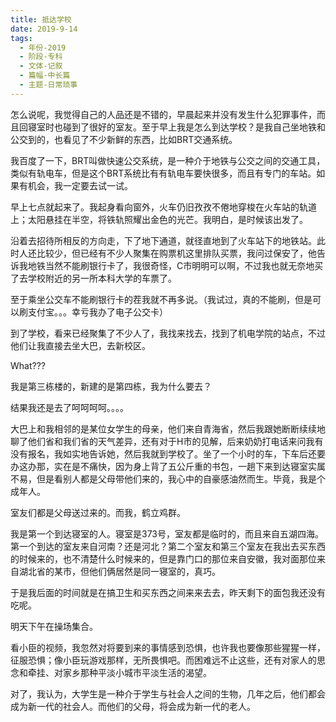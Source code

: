```yaml
---
title: 抵达学校
date: 2019-9-14
tags:
  - 年份-2019
  - 阶段-专科
  - 文体-记叙
  - 篇幅-中长篇
  - 主题-日常琐事
---
```


怎么说呢，我觉得自己的人品还是不错的，早晨起来并没有发生什么犯罪事件，而且回寝室时也碰到了很好的室友。至于早上我是怎么到达学校？是我自己坐地铁和公交到的，也看见了不少新鲜的东西，比如BRT交通系统。

我百度了一下，BRT叫做快速公交系统，是一种介于地铁与公交之间的交通工具，类似有轨电车，但是这个BRT系统比有有轨电车要快很多，而且有专门的车站。如果有机会，我一定要去试一试。

早上七点就起来了。我起身看向窗外，火车仍旧孜孜不倦地穿梭在火车站的轨道上；太阳悬挂在半空，将铁轨照耀出金色的光芒。我明白，是时候该出发了。

沿着去招待所相反的方向走，下了地下通道，就径直地到了火车站下的地铁站。此时人还比较少，但已经有不少人聚集在购票机这里排队买票，我问过保安了，他告诉我地铁当然不能刷银行卡了，我很奇怪，C市明明可以啊，不过我也就无奈地买了去学校附近的另一所本科大学的车票了。

至于乘坐公交车不能刷银行卡的茬我就不再多说。（我试过，真的不能刷，但是可以刷支付宝。。。幸亏我办了电子公交卡）

到了学校，看来已经聚集了不少人了，我找来找去，找到了机电学院的站点，不过他们让我直接去坐大巴，去新校区。

What???

我是第三栋楼的，新建的是第四栋，我为什么要去？

结果我还是去了呵呵呵呵。。。。

大巴上和我相邻的是某位女学生的母亲，他们来自青海省，然后我跟她断断续续地聊了他们省和我们省的天气差异，还有对于H市的见解，后来奶奶打电话来问我有没有报名，我如实地告诉她，然后我就到学校了。坐了一个小时的车，下车后还要办这办那，实在是不痛快，因为身上背了五公斤重的书包，一趟下来到达寝室实属不易，但是看别人都是父母带他们来的，我心中的自豪感油然而生。毕竟，我是个成年人。

室友们都是父母送过来的。而我，鹤立鸡群。

我是第一个到达寝室的人。寝室是373号，室友都是临时的，而且来自五湖四海。第一个到达的室友来自河南？还是河北？第二个室友和第三个室友在我出去买东西的时候来的，也不清楚什么时候来的，但是靠门口的那位来自安徽，我对面那位来自湖北省的某市，但他们俩居然是同一寝室的，真巧。

于是我后面的时间就是在搞卫生和买东西之间来来去去，昨天剩下的面包我还没有吃呢。

明天下午在操场集合。

看小臣的视频，我忽然对将要到来的事情感到恐惧，也许我也要像那些猩猩一样，征服恐惧；像小臣玩游戏那样，无所畏惧吧。而困难远不止这些，还有对家人的思念和牵挂、对家乡那种平淡小城市平淡生活的渴望。

对了，我认为，大学生是一种介于学生与社会人之间的生物，几年之后，他们都会成为新一代的社会人。而他们的父母，将会成为新一代的老人。
